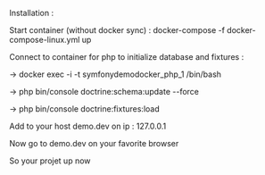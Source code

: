 Installation  :

Start container (without docker sync) : docker-compose -f docker-compose-linux.yml up

Connect to container for php to initialize database and fixtures : 

-> docker exec -i -t symfonydemodocker_php_1  /bin/bash

-> php bin/console doctrine:schema:update --force

-> php bin/console doctrine:fixtures:load

Add to your host demo.dev on ip : 127.0.0.1 

Now go to demo.dev on your favorite browser 

So your projet up now  
